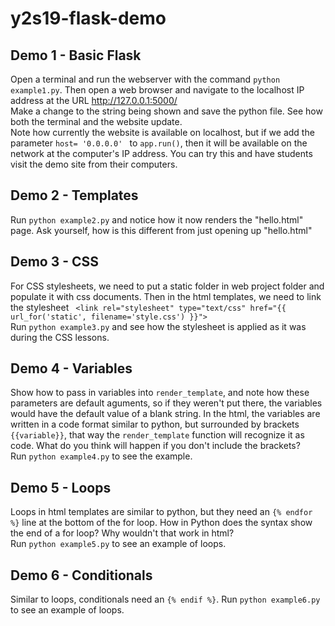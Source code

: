 # y2s19-flask-demo

## Demo 1 - Basic Flask
Open a terminal and run the webserver with the command `python example1.py`. Then open a web browser and navigate to the localhost IP address at the URL http://127.0.0.1:5000/ 
<br />
Make a change to the string being shown and save the python file. See how both the terminal and the website update.
<br />
Note how currently the website is available on localhost, but if we add the parameter `host= '0.0.0.0' ` to `app.run()`, then it will be available on the network at the computer's IP address. You can try this and have students visit the demo site from their computers.

## Demo 2 - Templates
Run `python example2.py` and notice how it now renders the "hello.html" page. Ask yourself, how is this different from just opening up "hello.html"

## Demo 3 - CSS
For CSS stylesheets, we need to put a static folder in web project folder and populate it with css documents.
Then in the html templates, we need to link the stylesheet ` <link rel="stylesheet" type="text/css" href="{{ url_for('static', filename='style.css') }}">`
<br />
Run `python example3.py` and see how the stylesheet is applied as it was during the CSS lessons.

## Demo 4 - Variables
Show how to pass in variables into `render_template`, and note how these parameters are default aguments, so if they weren't put there, the variables would have the default value of a blank string. In the html, the variables are written in a code format similar to python, but surrounded by brackets `{{variable}}`, that way the `render_template` function will recognize it as code. What do you think will happen if you don't include the brackets?
<br />
Run `python example4.py` to see the example.


## Demo 5 - Loops
Loops in html templates are similar to python, but they need an `{% endfor %}` line at the bottom of the for loop. How in Python does the syntax show the end of a for loop? Why wouldn't that work in html?
<br />
Run `python example5.py` to see an example of loops.


## Demo 6 - Conditionals
Similar to loops, conditionals need an `{% endif %}`. Run `python example6.py` to see an example of loops.
